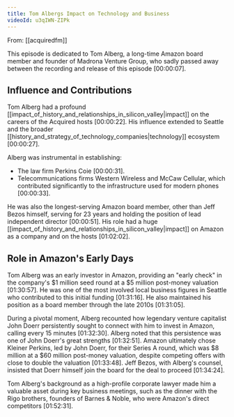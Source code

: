 ```yaml
---
title: Tom Albergs Impact on Technology and Business
videoId: u3qIWN-ZIPk
---
```


From: [[acquiredfm]] <br/> 

This episode is dedicated to Tom Alberg, a long-time Amazon board member and founder of Madrona Venture Group, who sadly passed away between the recording and release of this episode <a class="yt-timestamp" data-t="00:00:07">[00:00:07]</a>.

## Influence and Contributions
Tom Alberg had a profound [[impact_of_history_and_relationships_in_silicon_valley|impact]] on the careers of the Acquired hosts <a class="yt-timestamp" data-t="00:00:22">[00:00:22]</a>. His influence extended to Seattle and the broader [[history_and_strategy_of_technology_companies|technology]] ecosystem <a class="yt-timestamp" data-t="00:00:27">[00:00:27]</a>.

Alberg was instrumental in establishing:
*   The law firm Perkins Coie <a class="yt-timestamp" data-t="00:00:31">[00:00:31]</a>.
*   Telecommunications firms Western Wireless and McCaw Cellular, which contributed significantly to the infrastructure used for modern phones <a class="yt-timestamp" data-t="00:00:33">[00:00:33]</a>.

He was also the longest-serving Amazon board member, other than Jeff Bezos himself, serving for 23 years and holding the position of lead independent director <a class="yt-timestamp" data-t="00:00:51">[00:00:51]</a>. His role had a huge [[impact_of_history_and_relationships_in_silicon_valley|impact]] on Amazon as a company and on the hosts <a class="yt-timestamp" data-t="01:02:02">[01:02:02]</a>.

## Role in Amazon's Early Days
Tom Alberg was an early investor in Amazon, providing an "early check" in the company's $1 million seed round at a $5 million post-money valuation <a class="yt-timestamp" data-t="01:30:57">[01:30:57]</a>. He was one of the most involved local business figures in Seattle who contributed to this initial funding <a class="yt-timestamp" data-t="01:31:16">[01:31:16]</a>. He also maintained his position as a board member through the late 2010s <a class="yt-timestamp" data-t="01:31:05">[01:31:05]</a>.

During a pivotal moment, Alberg recounted how legendary venture capitalist John Doerr persistently sought to connect with him to invest in Amazon, calling every 15 minutes <a class="yt-timestamp" data-t="01:32:30">[01:32:30]</a>. Alberg noted that this persistence was one of John Doerr's great strengths <a class="yt-timestamp" data-t="01:32:51">[01:32:51]</a>. Amazon ultimately chose Kleiner Perkins, led by John Doerr, for their Series A round, which was $8 million at a $60 million post-money valuation, despite competing offers with close to double the valuation <a class="yt-timestamp" data-t="01:33:48">[01:33:48]</a>. Jeff Bezos, with Alberg's counsel, insisted that Doerr himself join the board for the deal to proceed <a class="yt-timestamp" data-t="01:34:24">[01:34:24]</a>.

Tom Alberg's background as a high-profile corporate lawyer made him a valuable asset during key business meetings, such as the dinner with the Rigo brothers, founders of Barnes & Noble, who were Amazon's direct competitors <a class="yt-timestamp" data-t="01:52:31">[01:52:31]</a>.